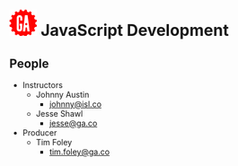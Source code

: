 # ![](assets/logo.png) JavaScript Development

## People

- Instructors
  - Johnny Austin
    - [johnny@isl.co](johnny@isl.co)
  - Jesse Shawl
    - [jesse@ga.co](jesse@ga.co)
- Producer
  - Tim Foley
    - [tim.foley@ga.co](tim.foley@ga.co)
